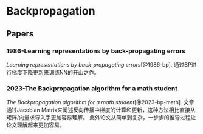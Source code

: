# Backpropagation


## Papers

### 1986-Learning representations by back-propagating errors
*Learning representations by back-propagating errors*[@1986-bp].
通过BP进行梯度下降更新来训练NN的开山之作。


### 2023-The Backpropagation algorithm for a math student
*The Backpropagation algorithm for a math student*[@2023-bp-math].
文章通过Jacobian Matrix来阐述反向传播中梯度的计算和更新，这种方法相比直接从矩阵/向量求导入手更加容易理解。
此外论文从简单到复杂，一步步的推导过程让论文理解起来更加容易。
